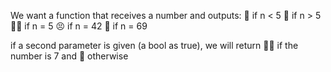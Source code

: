 We want a function that receives a number and outputs:
🤗 if n < 5
🤫 if n > 5
😮‍💨 if n = 5
😣 if n = 42
👫 if n = 69

if a second parameter is given (a bool as true), we will return 🧛‍♀️ if the number is 7 and 🧜 otherwise
